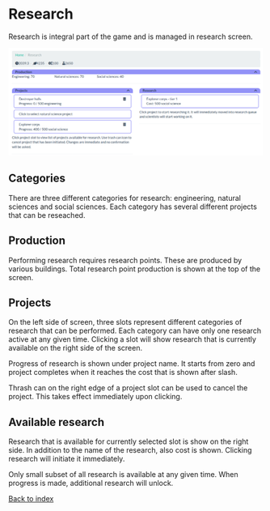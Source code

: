 Research
========

Research is integral part of the game and is managed in research screen.

![Research screen](img/research.png)

Categories
----------

There are three different categories for research: engineering,
natural sciences and social sciences. Each category has several different
projects that can be reseached.

Production
----------

Performing research requires research points. These are produced by various
buildings. Total research point production is shown at the top of the
screen.

Projects
--------

On the left side of screen, three slots represent different categories of
research that can be performed. Each category can have only one research
active at any given time. Clicking a slot will show research that is
currently available on the right side of the screen.

Progress of research is shown under project name. It starts from zero and
project completes when it reaches the cost that is shown after slash.

Thrash can on the right edge of a project slot can be used to cancel the
project. This takes effect immediately upon clicking.

Available research
------------------

Research that is available for currently selected slot is show on the right
side. In addition to the name of the research, also cost is shown. Clicking
research will initiate it immediately.

Only small subset of all research is available at any given time. When
progress is made, additional research will unlock.

[Back to index](index)